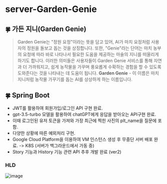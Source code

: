 # server-Garden-Genie

## 🍀 가든 지니(Garden Genie)

> Garden Genie는 "정원 요정"이라는 뜻을 담고 있어, AI가 마치 요정처럼 사용자의 정원을 돌보고 돕는 것을 상징합니다. 또한, "Genie"라는 단어는 마치 농부의 요청에 따라 바로 나타나서 필요한 도움을 제공하는 마술의 지니를 떠올리게 하기도 합니다. 이러한 의미들은 사용자들이 Garden Genie 서비스를 통해 자연과 더 가까워지고, 쉽게 농작물을 가꾸며 풍요롭게 수확하는 경험을 할 수 있도록 도와준다는 것을 나타내는 데 도움이 됩니다. **Garden Genie** - 이 이름은 마치 지니처럼 농작물 가꾸기를 돕는 AI를 상상하게 하는 이름입니다.

## 🍀 Spring Boot
- JWT를 활용하여 회원가입/로그인 API 구현 완료.
- gpt-3.5-turbo 모델을 활용하여 chatGPT에게 응답을 받아오는 API구현 완료.
- 이때 로그인된 유저 토큰을 가져와 가장 최근에 찍힌 사진의 plt_name을 질문에 포함.
- 다양한 상황에 따른 예외처리 구현.
- Google Cloud Platform을 이용하여 VM 인스턴스 생성 후 무중단 서버 배포 완료. -> K8S
(서버가 백그라운드에서 가동 중)
- Story 기능과 History 기능 관련 API 추후 개발 완료 (ver2)

### HLD
![image](https://github.com/Garden-Genie/server-Garden-Genie/assets/87336788/6f585c16-ae4d-429c-a201-fb19456261e4)
